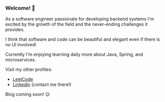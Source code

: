 ### Welcome! 🚀

As a software engineer passionate for developing backend systems I'm excited by the growth of the field and the never-ending
challenges it provides. 

I think that software and code can be beautiful and elegant even if there is no UI involved!

Currently I'm enjoying learning daily more about Java, Spring, and microservices.

Visit my other profiles:
- [LeetCode](https://leetcode.com/nathanades/)
- [Linkedin](linkedin.com/in/thanosades) (contact me there!)

Blog coming soon! 😉
